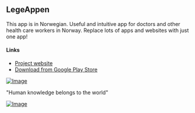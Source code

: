 ## LegeAppen

This app is in Norwegian. Useful and intuitive app for doctors and other health care workers in Norway. Replace lots of apps and websites with just one app!

#### Links
* [Project website](https://www.olejon.net/code/mdapp/)
* [Download from Google Play Store](https://www.olejon.net/code/mdapp/?page=android_app)

[![Image](https://www.olejon.net/code/mdapp/img/google-play.png)](https://www.olejon.net/code/mdapp/?page=android_app)

"Human knowledge belongs to the world"

[![Image](https://www.paypalobjects.com/no_NO/i/btn/btn_donate_LG.gif)](https://www.olejon.net/code/mdapp/?page=donate)
